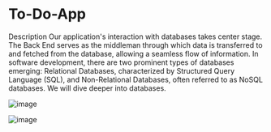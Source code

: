 # To-Do-App

Description
Our application's interaction with databases takes center stage. The Back End serves as the middleman through which data is transferred to and fetched from the database, allowing a seamless flow of information. In software development, there are two prominent types of databases emerging: Relational Databases, characterized by Structured Query Language (SQL), and Non-Relational Databases, often referred to as NoSQL databases. We will dive deeper into databases.


![image](https://github.com/iamprathmesh/To-Do-App/assets/86964450/ddb30cf8-50a4-4a17-89b9-c59422ebbb5f)

![image](https://github.com/iamprathmesh/To-Do-App/assets/86964450/41c1006e-422d-4c6f-9022-adc8e3edc190)

